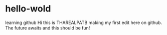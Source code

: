 # hello-wold
learning github
Hi this is THAREALPATB making my first edit here on github. 
The future awaits and this should be fun!
